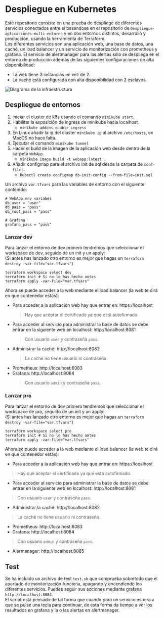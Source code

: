 # Despliegue en Kubernetes
Este repositorio consiste en una prueba de despliege de diferentes servicios conectados entre sí basándose en el repositorio de `Despliegue-aplicaciones-multi-entorno` y en dos entornos distintos, desarrollo y producción, usando la herramienta de Terraform.<br>
Los diferentes servicios son una aplicación web, una base de datos, una caché, un load balancer y un servicio de monitorización con prometheus y grafana. El servicio de alertmanager para las alertas sólo se despliega en el entorno de producción además de las siguientes configuraciones de alta disponibilidad:
* La web tiene 3 instancias en vez de 2.
* La caché está configurada con alta disponibilidad con 2 esclavos.

![Diagrama de la infraestructura](./infraestructura-terraform.png)

## Despliegue de entornos
1. Iniciar el cluster de k8s usando el comando `minikube start`.
2. Habilitar la exposición de ingress de minikube hacia localhost.
   - `minikube addons enable ingress`
2. En Linux añadir la ip del cluster `minikube ip` al archivo `/etc/hosts`, en MacOS no hace falta.
3. Ejecutar el comando `minikube tunnel`
4. Hacer el build de la imagen de la aplicación web desde dentro de la carpeta `WebApp`.
   - `minikube image build -t webapp:latest .`
5. Añadir configmap para el archivo init de sql desde la carpeta de `conf-files`.
   - `kubectl create configmap db-init-config --from-file=init.sql`

Un archivo `var.tfvars` para las variables de entorno con el siguiente contenido:
``` 
# WebApp env variabes
db_user = "user"
db_pass = "pass"
db_root_pass = "pass"

# Grafana
grafana_pass = "pass"
```

### Lanzar dev
Para lanzar el entorno de dev primero tendremos que seleccionar el workspace de dev, seguido de un init y un apply:<br>
(Si antes has lanzado otro entorno es mejor que hagas un `terraform destroy -var-file="var.tfvars"`)
```
terraform workspace select dev
terraform init # Si no lo has hecho antes
terraform apply -var-file="var.tfvars"
```
Ahora se puede acceder a la web mediante el load balancer (la web te dirá en que contenedor estás):
* Para acceder a la aplicación web hay que entrar en: https://localhost
    > Hay que aceptar el certificado ya que está autofirmado.
* Para acceder al servicio para administrar la base de datos se debe entrar en la siguiente web en localhost: http://localhost:8081
    > Con usuario `user` y contraseña `pass`.
* Administrar la caché: http://localhost:8082
    > La caché no tiene usuario ni contraseña.
* Prometheus: http://localhost:8083
* Grafana: http://localhost:8084
    > Con usuario `admin` y contraseña `pass`.

### Lanzar pro
Para lanzar el entorno de dev primero tendremos que seleccionar el workspace de pro, seguido de un init y un apply:<br>
(Si antes has lanzado otro entorno es mejor que hagas un `terraform destroy -var-file="var.tfvars"`)
```
terraform workspace select pro
terraform init # Si no lo has hecho antes
terraform apply -var-file="var.tfvars"
```
Ahora se puede acceder a la web mediante el load balancer (la web te dirá en que contenedor estás):
* Para acceder a la aplicación web hay que entrar en: https://localhost
> Hay que aceptar el certificado ya que está autofirmado.
* Para acceder al servicio para administrar la base de datos se debe entrar en la siguiente web en localhost: http://localhost:8081
> Con usuario `user` y contraseña `pass`.
* Administrar la caché: http://localhost:8082
> La caché no tiene usuario ni contraseña.
* Prometheus: http://localhost:8083
* Grafana: http://localhost:8084
> Con usuario `admin` y contraseña `pass`.
* Alermanager: http://localhost:8085

## Test
Se ha incluido un archivo de test `test.sh` que comprueba sobretodo que el apartado de monitorización funciona, apagando y encendiendo los diferentes servicios. Puedes seguir sus acciones mediante grafana `http://localhost:8084`.<br>
El script está pensado de tal forma que cuando para un servicio espera a que se pulse una tecla para continuar, de esta forma da tiempo a ver los resultados en grafana y la o las alertas en alertmanager.